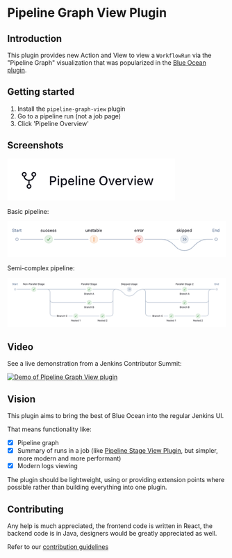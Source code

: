 # Pipeline Graph View Plugin

## Introduction

This plugin provides new Action and View to view a `WorkflowRun` via the "Pipeline Graph" visualization that was popularized in the [Blue Ocean plugin](https://github.com/jenkinsci/blueocean-plugin).

## Getting started

1. Install the `pipeline-graph-view` plugin
2. Go to a pipeline run (not a job page)
3. Click 'Pipeline Overview'

## Screenshots

![Pipeline Graph link](docs/images/action.png)

Basic pipeline:

![Different statuses](./docs/images/different-statuses.png)

Semi-complex pipeline:

![Semi complex pipeline](./docs/images/semi-complex-pipeline.png)

## Video

See a live demonstration from a Jenkins Contributor Summit:

[![Demo of Pipeline Graph View plugin](https://img.youtube.com/vi/MBI3MBY2eJ8/0.jpg)](https://www.youtube.com/watch?v=MBI3MBY2eJ8&t=3295 "Pipeline Graph View plugin")

## Vision

This plugin aims to bring the best of Blue Ocean into the regular Jenkins UI.

That means functionality like:

- [x] Pipeline graph
- [x] Summary of runs in a job (like [Pipeline Stage View Plugin](https://github.com/jenkinsci/pipeline-stage-view-plugin/), but simpler, more modern and more performant)
- [x] Modern logs viewing

The plugin should be lightweight, using or providing extension points where possible rather than building everything into one plugin.

## Contributing

Any help is much appreciated, the frontend code is written in React, the backend code is in Java, designers would be greatly appreciated as well.

Refer to our [contribution guidelines](./CONTRIBUTING.md)
